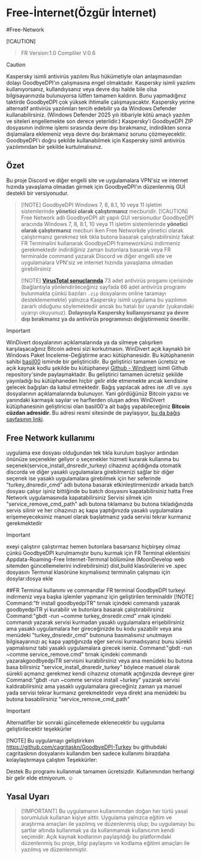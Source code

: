 # Free-İnternet(Özgür İnternet)
#Free-Network

[!CAUTION]
>FR Version:1.0 Compliler V:0.6

> [!CAUTION]
> Kaspersky isimli antivirüs yazılımı Rus hükümetiyle olan anlaşmasından dolayı GoodbyeDPI'ın çalışmasına engel olmaktadır. Kaspersky isimli yazılımı kullanıyorsanız, kullandıysanız veya devre dışı halde bile olsa bilgisayarınızda bulunuyorsa lütfen tamamen kaldırın. Bunu yapmadığınız taktirde GoodbyeDPI çok yüksek ihtimalle çalışmayacaktır. Kaspersky yerine alternatif antivirüs yazılımları tercih edebilir ya da Windows Defender kullanabilirsiniz. (Windows Defender 2025 yılı itibariyle kötü amaçlı yazılım ve siteleri engellemekte son derece yeterlidir.)
Kaspersky'i GoodbyeDPI ZIP dosyasının indirme işlemi sırasında devre dışı bırakmanız, indirdikten sonra dışlamalara eklemeniz veya devre dışı bırakmanız sorunu çözmeyecektir. GoodbyeDPI'ı doğru şekilde kullanabilmek için Kaspersky isimli antivirüs yazılımından bir şekilde kurtulmalısınız.
>
> ## Özet​
Bu proje Discord ve diğer engelli site ve uygulamalara VPN'siz ve internet hızında yavaşlama olmadan girmek için GoodbyeDPI'ın düzenlenmiş GUİ destekli bir versiyonudur.

> [!NOTE]  GoodbyeDPI
> Windows 7, 8, 8.1, 10 veya 11 işletim sistemlerinde **yönetici olarak çalıştırmanız** mecburidir.
> [!CAUTION] Free Network adlı GoodbyeDPI alt yapılı  GUI versionudur
>  GoodbyeDPI aracında Windows 7, 8, 8.1, 10 veya 11 işletim sistemlerinde **yönetici olarak çalıştırmanız** mecburi iken
> Free Networkde yönetici olarak çalıştırmanız gerekmez  tek tıkla butona basarak çalıştırabilirsiniz fakat FR Terminalini kullanarak
> GoodbyeDPI frameworkünü  indirmeniz gerekmektedir
> indirdiğiniz zaman butonlara basarak veya FR terminalde command yazarak Discord ve diğer engelli site ve uygulamalara VPN'siz ve internet hızında yavaşlama olmadan girebilirsiniz
>
>  [!NOTE]
> **[VirusTotal sonuçlarında](https://www.virustotal.com/gui/file/3ca863444ce065361b1152e1dddae1147962fc78b90c17ff346efbb35bd146ee)** 73 adet antivirüs progamı içerisinde (bağlantıyla yönlendirileceğiniz sayfada 66 adet antivirüs programı bulunmakta çünkü bazıları ``.zip`` dosyalarını online taramayı desteklememekte) yalnızca Kaspersky isimli uygulama bu yazılımın zararlı olduğunu söylemektedir ancak bu hatalı bir uyarıdır (yukarıdaki uyarıyı okuyunuz). **Dolayısıyla Kaspersky kullanıyorsanız ya devre dışı bırakmanız ya da antivirüs programınızı değiştirmeniz önerilir.**

> [!IMPORTANT]
> WinDivert dosyalarının açıklamalarında ya da silmeye çalışırken karşılaşacağınız Bitcoin adresi sizi korkutmasın.
WinDivert açık kaynaklı bir Windows Paket İnceleme-Değiştirme aracı kütüphanesidir. Bu kütüphanenin sahibi [basil00](https://github.com/basil00) isminde bir geliştiricidir. Bu geliştirici tamamen ücretsiz ve açık kaynak kodlu şekilde bu kütüphaneyi [Github - Windivert](https://github.com/basil00/WinDivert) isimli Github repository'sinde paylaşmaktadır.
Bu geliştirici tamamen ücretsiz şekilde yayınladığı bu kütüphaneden hiçbir gelir elde etmemekte ancak kendisine gelecek bağışları da kabul etmektedir. Bağış yapılacak adres ise .dll ve .sys dosyalarının açıklamalarında bulunuyor. Yani gördüğünüz Bitcoin yazısı ve yanındaki karmaşık sayılar ve harflerden oluşan adres WinDivert kütüphanesinin geliştiricisi olan basil00'a ait bağış yapabileceğiniz **Bitcoin cüzdan adresidir.** Bu adresi resmi sitesinde de paylaşıyor, [bu da bağış sayfasının linki](https://reqrypt.org/donate.html).

## Free Network kullanımı
uygulama exe dosyası olduğundan tek tıkla kurulum başlıyor ardından önünüze seçenekler geliyor o seçenekler hizmeti kurarak kullanma   bu seçenek(service_install_dnsredir_turkey) cihazınız açıldığında otomatik discorda ve diğer yasaklı uygulamalara girebilmenizi sağlar
bir diğer seçenek ise  yasaklı uygulamalara girebilmek için her seferinde  "turkey_dnsredir_cmd" adlı butona basarak etkinleştirmenizdir arkada batch dosyası çalışır işiniz bittiğinde bu batch dosyasını  kapatabilirsiniz  hatta Free Network uygulamasınıda  kapatabilirsiniz
Servisi silmek için "service_remove_cmd_path" adlı butona tıklamanız  bu butona tıkladığınızda servis silinir ve her  cihazınızı aç kapa yaptığınızda    yasaklı  uygulamalara erişemeyeceksiniz manuel olarak başlatmanız yada servisi tekrar kurmanız gerekmektedir
> [!IMPORTANT]
> exeyi çalıştırır çalıştırmaz hemen butonlara basarsanız hiçbirşey olmaz çünkü GoodbyeDPI kurulmamıştır bunu kurmak için FR Terminal eklentisini Appdata-Roaming-Free İnternet-Termınal  bölümüne (MoonDevelop web sitemden güncellemelerini indirebilirsiniz) dist,build klasörülerini ve .spec dosyasını Termınal klasörüne  koymalısınız terminalin çalışması için dosylar:dosya ekle
 
##FR Terminal kullanımı ve commandlar
FR terminal GoodbyeDPI turkeyi indirmeniz  veya başka işlemler yapmanız için geliştirilen terminaldir
[!NOTE]
Command:"fr install goodbyedpiTR"  tırnak içindeki commandı yazarak goodbyedpiTR yi kurabilir ve butonlara basarak çalıştırabilirsiniz
Command:"gbdt -run ~comme turkey_dnsredir.cmd" ırnak içindeki commandı yazarak  servisi kurmadan  yasaklı uygulamalara erişebilirsiniz ama  yasaklı uygulamalara her gireceğinizde  bu kodu yazabilir veya ana menüdeki "turkey_dnsredir_cmd" butonuna basmalısınız
unutmayın bilgisayarınızı aç kapa yaptığınızda eğer servisi kurmadısyanız  bunu sürekli yapmalısınız tabi yasaklı uygulamalara girecek iseniz.
Command:"gbdt -run ~comme service_remove.cmd" tırnak içindeki commandı yazarakgoodbyedpiTR servisini kurabilirsiniz  veya ana menüdeki bu butona basa bilirsiniz "service_install_dnsredir_turkey"  böylece manuel olarak sürekli açmanız gerekmez
kendi cihazınız otomatik açtığınızda devreye girer
Command:"gbdt -run ~comme service install ~turkey" yazarak servisi kaldırabilirsiniz ama yasaklı uygulamalara gireceğiniz zaman ya manuel yada servisi tekrar kurmanız gerekmektedir veya direkt ana menüdeki bu butona basabilirsiniz "service_remove_cmd_path" 

> [!IMPORTANT]
> Alternatifler bir sonraki güncellemede eklenecektir bu uygulama geliştirilecektir teşekkürler


[!NOTE]
Bu uygulamayı geliştirirken https://github.com/cagritaskn/GoodbyeDPI-Turkey bu githubdaki cagritasknın dosyalarını kullandım  ben sadece  kullanımı birazdaha kolaylaştırmaya çalıştım
Teşekkürler:

Destek
Bu programı kullanmak tamamen ücretsizdir. Kullanımından herhangi bir gelir elde etmiyorum. ☺

## Yasal Uyarı
>
> [!IMPORTANT]
> Bu uygulamanın kullanımından doğan her türlü yasal sorumluluk kullanan kişiye aittir. Uygulama yalnızca eğitim ve araştırma amaçları ile yazılmış ve düzenlenmiş olup; bu uygulamayı bu şartlar altında kullanmak ya da kullanmamak kullanıcının kendi seçimidir. Açık kaynak kodlarının paylaşıldığı bu platformdaki düzenlenmiş bu proje, bilgi paylaşımı ve kodlama eğitimi amaçları ile yazılmış ve düzenlenmiştir.
